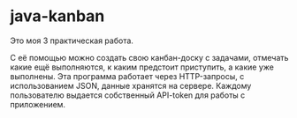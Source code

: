 # java-kanban
Это моя 3 практическая работа.

С её помощью можно создать свою канбан-доску с задачами, отмечать какие ещё выполняются, к каким предстоит приступить, а какие уже выполнены.
Эта программа работает через HTTP-запросы, с использованием JSON, данные хранятся на сервере.
Каждому пользователю выдается собственный API-token для работы с приложением. 
